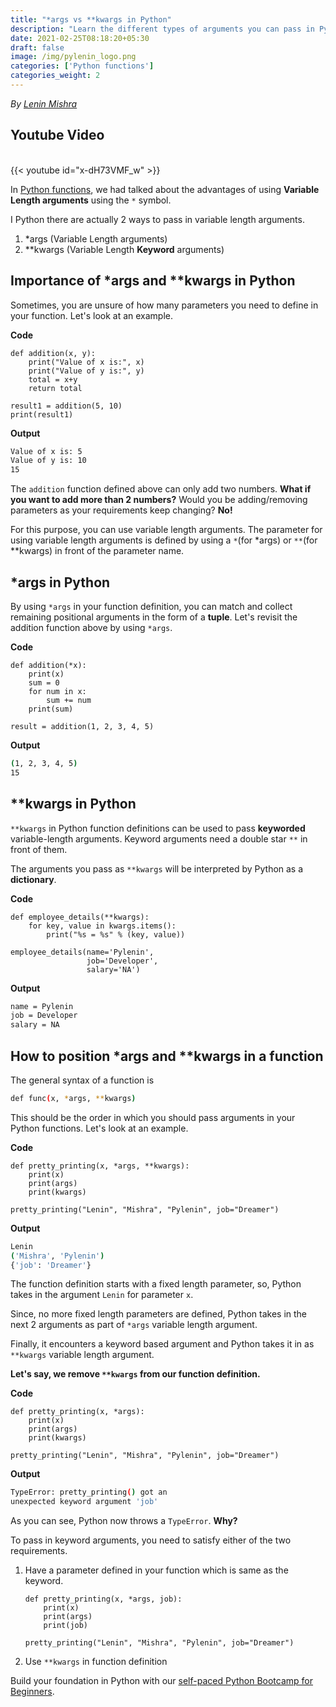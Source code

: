 ```yaml
---
title: "*args vs **kwargs in Python"
description: "Learn the different types of arguments you can pass in Python functions like *args and **kwargs and their usage with examples."
date: 2021-02-25T08:18:20+05:30
draft: false
image: /img/pylenin_logo.png
categories: ['Python functions']
categories_weight: 2
---
```

<div class="sharethis-inline-follow-buttons"></div>

*By [Lenin Mishra](https://www.pylenin.com/authors/#lenin-mishra)*

## Youtube Video

<br>
{{< youtube id="x-dH73VMF_w" >}}
<br>

In [Python functions](https://www.pylenin.com/blogs/python-functions/#https://www.pylenin.com/blogs/python-functions/#variable-length-argument), we had talked about the 
advantages of using **Variable Length arguments** using the `*` symbol.

I Python there are actually 2 ways to pass in variable length arguments.

1. *args (Variable Length arguments)
2. **kwargs (Variable Length **Keyword** arguments)



## Importance of *args and **kwargs in Python

Sometimes, you are unsure of how many parameters you need to 
define in your function. Let's look at an example.

**Code**

```python3
def addition(x, y):
    print("Value of x is:", x)
    print("Value of y is:", y)
    total = x+y
    return total

result1 = addition(5, 10)
print(result1)
```

**Output**

```bash
Value of x is: 5
Value of y is: 10
15
```

The `addition` function defined above can only add two numbers. 
**What if you want to add more than 2 numbers?** Would you be 
adding/removing parameters as your requirements keep changing? 
**No!**

For this purpose, you can use variable length arguments. 
The parameter for using variable length arguments is 
defined by using a `*`(for *args) or `**`(for **kwargs) 
in front of the parameter name.



## *args in Python

By using `*args` in your function definition, you can match and collect 
remaining positional arguments in the form of a **tuple**.
Let's revisit the addition function above by using `*args`.

**Code**

```python3
def addition(*x):
    print(x)
    sum = 0
    for num in x:
        sum += num
    print(sum)

result = addition(1, 2, 3, 4, 5)
```

**Output**

```bash
(1, 2, 3, 4, 5)
15
```



## **kwargs in Python

`**kwargs` in Python function definitions can be used to pass 
**keyworded** variable-length arguments. Keyword arguments need a double star `**` in front of them. 

The arguments you pass as `**kwargs` will be interpreted by Python as a **dictionary**.

**Code**

```python3
def employee_details(**kwargs):
    for key, value in kwargs.items():
        print("%s = %s" % (key, value))

employee_details(name='Pylenin',
                 job='Developer',
                 salary='NA')
```

**Output**

```bash
name = Pylenin
job = Developer
salary = NA
```




## How to position *args and **kwargs in a function

The general syntax of a function is

```bash
def func(x, *args, **kwargs)
```

This should be the order in which you should pass arguments in 
your Python functions. Let's look at an example.

**Code**

```python3
def pretty_printing(x, *args, **kwargs):
    print(x)
    print(args)
    print(kwargs)

pretty_printing("Lenin", "Mishra", "Pylenin", job="Dreamer")
```

**Output**

```bash
Lenin
('Mishra', 'Pylenin')
{'job': 'Dreamer'}
```

The function definition starts with a fixed length parameter, so, 
Python takes in the argument `Lenin` for parameter `x`.

Since, no more fixed length parameters are defined, 
Python takes in the next 2 arguments as part of `*args` variable length argument. 

Finally, it encounters a keyword based argument and Python takes it in as 
`**kwargs` variable length argument.




**Let's say, we remove `**kwargs` from our function definition.**

**Code**

```python3
def pretty_printing(x, *args):
    print(x)
    print(args)
    print(kwargs)

pretty_printing("Lenin", "Mishra", "Pylenin", job="Dreamer")
```

**Output**

```bash
TypeError: pretty_printing() got an 
unexpected keyword argument 'job'
```

As you can see, Python now throws a `TypeError`. **Why?**

To pass in keyword arguments, you need to satisfy either of the two requirements.

1. Have a parameter defined in your function which is same as the keyword.

    ```python3
    def pretty_printing(x, *args, job):
        print(x)
        print(args)
        print(job)

    pretty_printing("Lenin", "Mishra", "Pylenin", job="Dreamer")
    ```
   
2. Use `**kwargs` in function definition

Build your foundation in Python with our [self-paced Python Bootcamp for Beginners](https://www.pylenin.com/python-bootcamp/).


